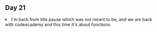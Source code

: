 ## Day 21

<li> I'm back from litte pause which was not meant to be, and we are back with codeacademy and this time it's about functions
